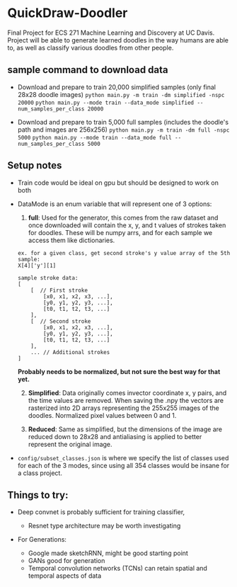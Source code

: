 # QuickDraw-Doodler
Final Project for ECS 271 Machine Learning and Discovery at UC Davis. Project will be able to generate learned doodles in the way humans are able to, as well as classify various doodles from other people.

## sample command to download data
- Download and prepare to train 20,000 simplified samples (only final 28x28 doodle images)
`python main.py -m train -dm simplified -nspc 20000`
`python main.py --mode train --data_mode simplified --num_samples_per_class 20000`

- Download and prepare to train 5,000 full samples (includes the doodle's path and images are 256x256)
`python main.py -m train -dm full -nspc 5000`
`python main.py --mode train --data_mode full --num_samples_per_class 5000`

## Setup notes
- Train code would be ideal on gpu but should be designed to work on both
- DataMode is an enum variable that will represent one of 3 options:
    1. **full**: Used for the generator, this comes from the raw dataset and once downloaded will contain the x, y, and t values of strokes taken for doodles.
    These will be numpy arrs, and for each sample we access them like dictionaries.
    ```
    ex. for a given class, get second stroke's y value array of the 5th sample:
    X[4]['y'][1]

    sample stroke data:
    [ 
        [  // First stroke 
            [x0, x1, x2, x3, ...],
            [y0, y1, y2, y3, ...],
            [t0, t1, t2, t3, ...]
        ],
        [  // Second stroke
            [x0, x1, x2, x3, ...],
            [y0, y1, y2, y3, ...],
            [t0, t1, t2, t3, ...]
        ],
        ... // Additional strokes
    ]
    ```
    **Probably needs to be normalized, but not sure the best way for that yet.**

    2. **Simplified**: Data originally comes invector coordinate x, y pairs, and the time values are removed. When saving the .npy the vectors are rasterized into 2D arrays representing the 255x255 images of the doodles. Normalized pixel values between 0 and 1.

    3. **Reduced**: Same as simplified, but the dimensions of the image are reduced down to 28x28 and antialiasing is applied to better represent the original image.

- `config/subset_classes.json` is where we specify the list of classes used for each of the 3 modes, since using all 354 classes would be insane for a class project. 

## Things to try:
- Deep convnet is probably sufficient for training classifier,
    - Resnet type architecture may be worth investigating

- For Generations:
    - Google made sketchRNN, might be good starting point
    - GANs good for generation
    - Temporal convolution networks (TCNs) can retain spatial and temporal aspects of data